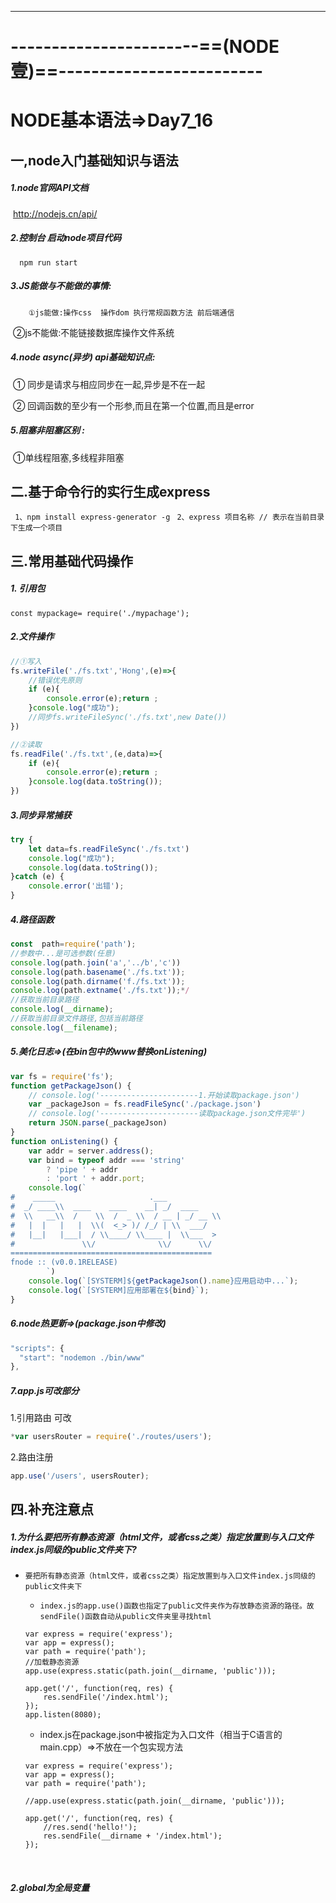 



------



# -----------------------==(NODE壹)==-------------------------

# **NODE基本语法=>Day7_16**

## 一,node入门基础知识与语法

##### 	1.node官网API文档

​		http://nodejs.cn/api/  

##### 	2.控制台 启动node项目代码

```
  npm run start
```

#####     3.JS能做与不能做的事情:

   		①js能做:操作css  操作dom 执行常规函数方法 前后端通信

​			②js不能做:不能链接数据库操作文件系统

#####     4.node async(异步) api基础知识点:

​		① 同步是请求与相应同步在一起,异步是不在一起

​		② 回调函数的至少有一个形参,而且在第一个位置,而且是error

#####     5.阻塞非阻塞区别 :

​       ①单线程阻塞,多线程非阻塞

## 二.基于命令行的实行生成express

` 1、npm install express-generator -g`
` 2、express 项目名称 // 表示在当前目录下生成一个项目`

## 三.常用基础代码操作

##### 1. 引用包

`const mypackage= require('./mypachage');`

##### 2.文件操作

```js
//①写入
fs.writeFile('./fs.txt','Hong',(e)=>{
    //错误优先原则
    if (e){
        console.error(e);return ;
    }console.log("成功");
    //同步fs.writeFileSync('./fs.txt',new Date())
})
```

```js
//②读取
fs.readFile('./fs.txt',(e,data)=>{
    if (e){
        console.error(e);return ;
    }console.log(data.toString());
})
```

##### 3.同步异常捕获

```js
try {
    let data=fs.readFileSync('./fs.txt')
    console.log("成功");
    console.log(data.toString());
}catch (e) {
    console.error('出错');
}
```

##### 4.路径函数

```js
const  path=require('path');
//参数中...是可选参数(任意)
console.log(path.join('a','../b','c'))
console.log(path.basename('./fs.txt'));
console.log(path.dirname('f./fs.txt'));
console.log(path.extname('./fs.txt'));*/
//获取当前目录路径
console.log(__dirname);
//获取当前目录文件路径,包括当前路径
console.log(__filename);
```

##### 5.美化日志=>(在bin包中的www替换onListening)

```js
var fs = require('fs');
function getPackageJson() {
    // console.log('----------------------1.开始读取package.json')
    var _packageJson = fs.readFileSync('./package.json')
    // console.log('----------------------读取package.json文件完毕')
    return JSON.parse(_packageJson)
}
function onListening() {
    var addr = server.address();
    var bind = typeof addr === 'string'
        ? 'pipe ' + addr
        : 'port ' + addr.port;
    console.log(`
#    _____                     .___
#  _/ ____\\  ____    ____    __| _/  ____
#  \\   __\\  /    \\  /  _ \\  / __ | _/ __ \\
#   |  |   |   |  \\(  <_> )/ /_/ | \\  ___/
#   |__|   |___|  / \\____/ \\____ |  \\___  >
#               \\/              \\/      \\/
=============================================
fnode :: (v0.0.1RELEASE)
        `)
    console.log(`[SYSTERM]${getPackageJson().name}应用启动中...`);
    console.log(`[SYSTERM]应用部署在${bind}`);
}
```

##### 6.node热更新=>(package.json中修改)

```js
"scripts": {
  "start": "nodemon ./bin/www"
},
```

##### 7.app.js可改部分

1.引用路由 可改

```js
*var usersRouter = require('./routes/users');
```

2.路由注册

```js
app.use('/users', usersRouter);
```

## 四.补充注意点

##### 1.为什么要把所有静态资源（html文件，或者css之类）指定放置到与入口文件index.js同级的public文件夹下?

-     要把所有静态资源（html文件，或者css之类）指定放置到与入口文件index.js同级的public文件夹下

    -     index.js的app.use()函数也指定了public文件夹作为存放静态资源的路径。故sendFile()函数自动从public文件夹里寻找html

    ```
    var express = require('express');
    var app = express();
    var path = require('path');
    //加载静态资源
    app.use(express.static(path.join(__dirname, 'public')));
    
    app.get('/', function(req, res) {
        res.sendFile('/index.html');
    });
    app.listen(8080);
    ```

    -    index.js在package.json中被指定为入口文件（相当于C语言的 main.cpp）=>不放在一个包实现方法

    ```
    var express = require('express');
    var app = express();
    var path = require('path');
    
    //app.use(express.static(path.join(__dirname, 'public')));
    
    app.get('/', function(req, res) {
        //res.send('hello!');
        res.sendFile(__dirname + '/index.html');
    });
    ```


​    

##### 2.global为全局变量